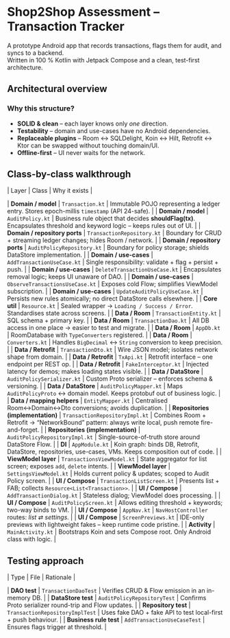 # Shop2Shop Assessment – Transaction Tracker

A prototype Android app that records transactions, flags them for audit, and
syncs to a backend.  
Written in 100 % Kotlin with Jetpack Compose and a clean, test-first
architecture.


## Architectural overview

### Why this structure?
* **SOLID & clean** – each layer knows only *one* direction.
* **Testability** – domain and use-cases have no Android dependencies.
* **Replaceable plugins** – Room ↔ SQLDelight, Koin ↔ Hilt, Retrofit ↔ Ktor
  can be swapped without touching domain/UI.
* **Offline-first** – UI never waits for the network.

## Class-by-class walkthrough
| Layer | Class | Why it exists |

| **Domain / model** | `Transaction.kt` | Immutable POJO representing a ledger entry. Stores epoch-millis `timestamp` (API 24-safe). |
| **Domain / model** | `AuditPolicy.kt` | Business rule object that decides **shouldFlag(tx)**. Encapsulates threshold and keyword logic – keeps rules out of UI. |
| **Domain / repository ports** | `TransactionRepository.kt` | Boundary for CRUD + streaming ledger changes; hides Room / network. |
| **Domain / repository ports** | `AuditPolicyRepository.kt` | Boundary for policy storage; shields DataStore implementation. |
| **Domain / use-cases** | `AddTransactionUseCase.kt` | Single responsibility: validate + flag + persist + push. |
| **Domain / use-cases** | `DeleteTransactionUseCase.kt` | Encapsulates removal logic; keeps UI unaware of DAO. |
| **Domain / use-cases** | `ObserveTransactionsUseCase.kt` | Exposes cold Flow; simplifies ViewModel subscription. |
| **Domain / use-cases** | `UpdateAuditPolicyUseCase.kt` | Persists new rules atomically; no direct DataStore calls elsewhere. |
| **Core util** | `Resource.kt` | Sealed wrapper → `Loading / Success / Error`. Standardises state across screens. |
| **Data / Room** | `TransactionEntity.kt` | SQL schema + primary key. |
| **Data / Room** | `TransactionDao.kt` | All DB access in one place → easier to test and migrate. |
| **Data / Room** | `AppDb.kt` | RoomDatabase with `TypeConverters` registered. |
| **Data / Room** | `Converters.kt` | Handles `BigDecimal` ↔ `String` conversion to keep precision. |
| **Data / Retrofit** | `TransactionDto.kt` | Wire JSON model; isolates network shape from domain. |
| **Data / Retrofit** | `TxApi.kt` | Retrofit interface – one endpoint per REST op. |
| **Data / Retrofit** | `FakeInterceptor.kt` | Injected latency for demos; makes loading states visible. |
| **Data / DataStore** | `AuditPolicySerializer.kt` | Custom Proto serializer – enforces schema & versioning. |
| **Data / DataStore** | `AuditPolicyMapper.kt` | Maps `AuditPolicyProto` ↔ domain model. Keeps protobuf out of business logic. |
| **Data / mapping helpers** | `EntityMapper.kt` | Centralised Room↔Domain↔Dto conversions; avoids duplication. |
| **Repositories (implementation)** | `TransactionRepositoryImpl.kt` | Combines Room + Retrofit → “NetworkBound” pattern: always write local, push remote fire-and-forget. |
| **Repositories (implementation)** | `AuditPolicyRepositoryImpl.kt` | Single-source-of-truth store around DataStore Flow. |
| **DI** | `AppModule.kt` | Koin graph: binds DB, Retrofit, DataStore, repositories, use-cases, VMs. Keeps composition out of code. |
| **ViewModel layer** | `TransactionsViewModel.kt` | State aggregator for list screen; exposes `add`, `delete` intents. |
| **ViewModel layer** | `SettingsViewModel.kt` | Holds current policy & updates; scoped to Audit Policy screen. |
| **UI / Compose** | `TransactionListScreen.kt` | Presents list + FAB; collects `Resource<List<Transaction>>`. |
| **UI / Compose** | `AddTransactionDialog.kt` | Stateless dialog; ViewModel does processing. |
| **UI / Compose** | `AuditPolicyScreen.kt` | Allows editing threshold + keywords; two-way binds to VM. |
| **UI / Compose** | `AppNav.kt` | `NavHostController` routes: *list* ⇄ *settings*. |
| **UI / Compose** | `ScreenPreviews.kt` | IDE-only previews with lightweight fakes – keep runtime code pristine. |
| **Activity** | `MainActivity.kt` | Bootstraps Koin and sets Compose root. Only Android class with logic. |

## Testing approach
| Type | File | Rationale |

| **DAO test** | `TransactionDaoTest` | Verifies CRUD & Flow emission in an in-memory DB. |
| **DataStore test** | `AuditPolicyRepositoryTest` | Confirms Proto serializer round-trip and Flow updates. |
| **Repository test** | `TransactionRepositoryImplTest` | Uses fake DAO + fake API to test local-first + push behaviour. |
| **Business rule test** | `AddTransactionUseCaseTest` | Ensures flags trigger at threshold. |
